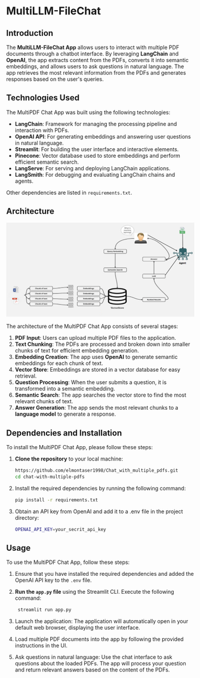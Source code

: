 # MultiLLM-FileChat

## Introduction

The **MultiLLM-FileChat App** allows users to interact with multiple PDF documents through a chatbot interface. By leveraging **LangChain** and **OpenAI**, the app extracts content from the PDFs, converts it into semantic embeddings, and allows users to ask questions in natural language. The app retrieves the most relevant information from the PDFs and generates responses based on the user's queries.

## Technologies Used

The MultiPDF Chat App was built using the following technologies:

- **LangChain**: Framework for managing the processing pipeline and interaction with PDFs.
- **OpenAI API**: For generating embeddings and answering user questions in natural language.
- **Streamlit**: For building the user interface and interactive elements.
- **Pinecone**: Vector database used to store embeddings and perform efficient semantic search.
- **LangServe**: For serving and deploying LangChain applications.
- **LangSmith**: For debugging and evaluating LangChain chains and agents.
  
Other dependencies are listed in `requirements.txt`.

## Architecture
![LangChain PDF Processing Architecture](docs/architecture.png)

The architecture of the MultiPDF Chat App consists of several stages:

1. **PDF Input**: Users can upload multiple PDF files to the application.
2. **Text Chunking**: The PDFs are processed and broken down into smaller chunks of text for efficient embedding generation.
3. **Embedding Creation**: The app uses **OpenAI** to generate semantic embeddings for each chunk of text.
4. **Vector Store**: Embeddings are stored in a vector database for easy retrieval.
5. **Question Processing**: When the user submits a question, it is transformed into a semantic embedding.
6. **Semantic Search**: The app searches the vector store to find the most relevant chunks of text.
7. **Answer Generation**: The app sends the most relevant chunks to a **language model** to generate a response.

## Dependencies and Installation

To install the MultiPDF Chat App, please follow these steps:

1. **Clone the repository** to your local machine:
   ```bash
   https://github.com/elmontaser1998/Chat_with_multiple_pdfs.git
   cd chat-with-multiple-pdfs
   
2. Install the required dependencies by running the following command:
     ```bash
     pip install -r requirements.txt

3. Obtain an API key from OpenAI and add it to a .env file in the project directory:
     ```bash
     OPENAI_API_KEY=your_secrit_api_key
## Usage

To use the MultiPDF Chat App, follow these steps:

1. Ensure that you have installed the required dependencies and added the OpenAI API key to the `.env` file.

2. **Run the `app.py` file** using the Streamlit CLI. Execute the following command:
   ```bash
    streamlit run app.py
3. Launch the application: The application will automatically open in your default web browser, displaying the user interface.
4. Load multiple PDF documents into the app by following the provided instructions in the UI.
5. Ask questions in natural language: Use the chat interface to ask questions about the loaded PDFs. The app will process your question and return relevant answers based on the content of the PDFs.
   
